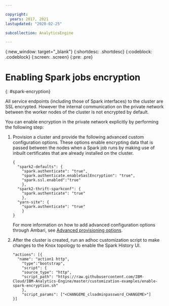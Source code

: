 ```yaml
---

copyright:
  years: 2017, 2021
lastupdated: "2020-02-25"

subcollection: AnalyticsEngine

---
```


<!-- Attribute definitions -->
{:new_window: target="_blank"}
{:shortdesc: .shortdesc}
{:codeblock: .codeblock}
{:screen: .screen}
{:pre: .pre}

# Enabling Spark jobs encryption
{: #spark-encryption}

All service endpoints (including those of Spark interfaces) to the cluster are SSL encrypted. However the internal communication on the private network between the worker nodes of the cluster is not encrypted by default.

You can enable encryption in the private network explicitly by performing the following step:

1.  Provision a cluster and provide the following advanced custom configuration options. These options enable encrypting data that is passed between the nodes when a Spark job runs by making use of inbuilt certificates that are already installed on the cluster.

    ```
    {
      "spark2-defaults": {
        "spark.authenticate": "true",
        "spark.authenticate.enableSaslEncryption": "true",
        "spark.ssl.enabled":"true"
        },
      "spark2-thrift-sparkconf": {
        "spark.authenticate": "true"
        },
      "yarn-site": {
        "spark.authenticate": "true"
        }
    }
    ```
    For more information on how to add advanced configuration options through Ambari, see [Advanced provisioning options](/docs/AnalyticsEngine?topic=AnalyticsEngine-advanced-provisioning-options).
1. After the cluster is created, run an adhoc customization script to make changes to the Knox topology to enable the Spark History UI.

    ```
    "actions": [{
      "name": "action1 http",
    	"type":"bootstrap",
    	"script": {
        "source_type": "http",
        "script_path": "https://raw.githubusercontent.com/IBM-Cloud/IBM-Analytics-Engine/master/customization-examples/enable-spark-encryption.sh"
        },
     	"script_params": ["<CHANGEME_clsadminpassword_CHANGEME>"]
    }]
    ```
